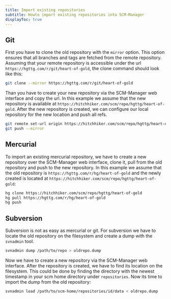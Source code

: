```yaml
---
title: Import existing repositories
subtitle: Howto import existing repositories into SCM-Manager
displayToc: true
---
```


## Git

First you have to clone the old repository with the `mirror` option.
This option ensures that all branches and tags are fetched from the remote repository.
Assuming that your remote repository is accessible under the url `https://hgttg.com/r/git/heart-of-gold`, the clone command should look like this:

```bash
git clone --mirror https://hgttg.com/r/git/heart-of-gold
```

Than you have to create your new repository via the SCM-Manager web interface and copy the url.
In this example we assume that the new repository is available at `https://hitchhiker.com/scm/repo/hgttg/heart-of-gold`. After the new repository is created, we can configure our local repository for the new location and push all refs.

```bash
git remote set-url origin https://hitchhiker.com/scm/repo/hgttg/heart-of-gold
git push --mirror
```

## Mercurial

To import an existing mercurial repository, we have to create a new repository over the SCM-Manager web interface, clone it, pull from the old repository and push to the new repository.
In this example we assume that the old repository is `https://hgttg.com/r/hg/heart-of-gold` and the newly created is located at `https://hitchhiker.com/scm/repo/hgttg/heart-of-gold`:

```bash
hg clone https://hitchhiker.com/scm/repo/hgttg/heart-of-gold
hg pull https://hgttg.com/r/hg/heart-of-gold
hg push
```

## Subversion

Subversion is not as easy as mercurial or git.
For subversion we have to locate the old repository on the filesystem and create a dump with the `svnadmin` tool.

```bash
svnadmin dump /path/to/repo > oldrepo.dump
```

Now we have to create a new repository via the SCM-Manager web interface.
After the repository is created, we have to find its location on the filesystem.
This could be done by finding the directory with the newest timestamp in your scm home directory under `repositories`.
Now its time to import the dump from the old repository:

```bash
svnadmin load /path/to/scm-home/repositories/id/data < oldrepo.dump
```
